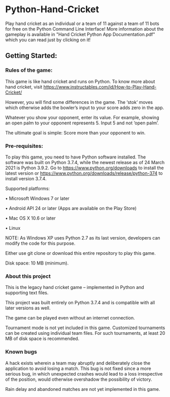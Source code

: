 # Python-Hand-Cricket
Play hand cricket as an individual or a team of 11 against a team of 11 bots for free on the Python Command Line Interface! More information about the gameplay is available in "Hand Cricket Python App Documentation.pdf" which you can read just by clicking on it!

## Getting Started:
### Rules of the game:
This game is like hand cricket and runs on Python. To know more about hand cricket, visit https://www.instructables.com/id/How-to-Play-Hand-Cricket/

However, you will find some differences in the game. The ‘stok’ moves which otherwise adds the bowler’s input to your score adds zero in the app.

Whatever you show your opponent, enter its value. For example, showing an open palm to your opponent represents 5. Input 5 and not ‘open palm’.

The ultimate goal is simple: Score more than your opponent to win.
### Pre-requisites:
To play this game, you need to have Python software installed. The software was built on Python 3.7.4, while the newest release as of 24 March 2021 is Python 3.9.2. Go to https://www.python.org/downloads to install the latest version or https://www.python.org/downloads/release/python-374 to install version 3.7.4.

Supported platforms:

•	Microsoft Windows 7 or later

•	Android API 24 or later (Apps are available on the Play Store)

•	Mac OS X 10.6 or later

•	Linux 

NOTE: As Windows XP uses Python 2.7 as its last version, developers can modify the code for this purpose.

Either use git clone or download this entire repository to play this game.

Disk space: 10 MB (minimum).

### About this project

This is the legacy hand cricket game – implemented in Python and supporting text files.

This project was built entirely on Python 3.7.4 and is compatible with all later versions as well. 

The game can be played even without an internet connection.

Tournament mode is not yet included in this game. Customized tournaments can be created using individual team files. For such tournaments, at least 20 MB of disk space is recommended.

### Known bugs

A hack exists wherein a team may abruptly and deliberately close the application to avoid losing a match. This bug is not fixed since a more serious bug, in which unexpected crashes would lead to a loss irrespective of the position, would otherwise overshadow the possibility of victory. 

Rain delay and abandoned matches are not yet implemented in this game.
